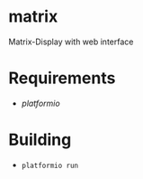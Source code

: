 # matrix
Matrix-Display with web interface

# Requirements
* *platformio*

# Building
* `platformio run`
